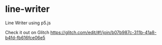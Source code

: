 # line-writer
Line Writer using p5.js

Check it out on Glitch https://glitch.com/edit/#!/join/b07b987c-311b-41a8-b4fd-fb616fce06e5
